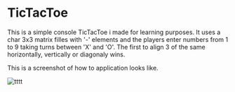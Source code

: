 # TicTacToe

This is a simple console TicTacToe i made for learning purposes.
It uses a char 3x3 matrix filles with '-' elements and the players enter numbers from 1 to 9 taking turns
between 'X' and 'O'. The first to align 3 of the same horizontally, vertically or diagonaly wins.

This is a screenshot of how to application looks like.

![tttt](https://user-images.githubusercontent.com/35491291/106342537-a7d5de80-62a1-11eb-9244-c71a76d4a72b.jpg)
